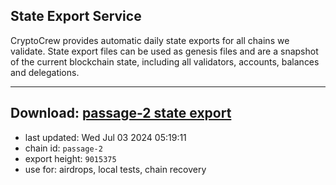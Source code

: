 ## State Export Service
CryptoCrew provides automatic daily state exports for all chains we validate. State export files can be used as genesis files and are a snapshot of the current blockchain state, including all validators, accounts, balances and delegations.

---
**Download: [passage-2 state export](https://dl-eu2.ccvalidators.com/SERVICE/passage/passage-2_export_9015375.json)**
---

- last updated: Wed Jul 03 2024 05:19:11
- chain id: `passage-2`
- export height: `9015375`
- use for: airdrops, local tests, chain recovery
